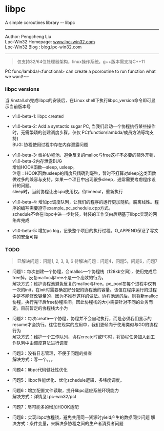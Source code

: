 # libpc

A simple coroutines library -- libpc

------------------------------------------

Author: Pengcheng Liu  
Lpc-Win32 Homepage: www.lpc-win32.com  
Lpc-Win32 Blog    : blog.lpc-win32.com

------------------------------------------

> 仅支持32/64位处理器架构，linux操作系统。g++版本需支持C++11

PC func/lambda/\<functional\> can create a pcoroutine to run function what we want!~~

### libpc versions

当./install.sh完成libpc的安装后，在Linux shell下执行libpc\_version命令即可显示当前版本号

- v1.0-beta-1: libpc created

- v1.0-beta-2: Add a syntactic sugar PC, 当我们启动一个协程执行某些操作时，无需繁琐的创建调度步骤。仅仅 PC(function/lambda/成员方法等均支持)  
BUG: 协程使用过程中存在内存泄露问题

- v1.0-beta-3: 维护协程池，避免反复的malloc与free这样不必要的额外开销，v1.0-beta-2内存泄露BUG  
增加HOOK函数--sleep, usleep。  
注意：HOOK函数usleep的精度只精确到毫秒，暂时不打算对sleep这类函数做过多的兼容与支持。如果一个项目中出现很多sleep，通常需要考虑程序设计的问题。  
sleep时，当前协程让出cpu使用权。待timeout，重新执行

- v1.0-beta-4: 增加pc调度队列，让我们的程序的运行更加随机，脱离线性。程序的编写需要遵守example\_pc\_schedule.cpp方式。  
schedule不会在libpc中进一步封装，封装的工作交由后期基于libpc实现的网络库完成

- v1.0-beta-5: 增加pc log，记录整个项目的执行过程。O\_APPEND保证了写文件的安全可靠

### TODO

> 已解决问题：问题1, 2, 3, 8, 6 
待解决问题：问题4，问题5，问题6，问题7

- 问题1：每次创建一个协程，会malloc一个协程栈（128kb空间），使用完成后free掉，反复malloc与free不是一个高效的行为。  
解决方式：维护协程池避免反复的malloc与free。pc\_pool在每个进程中仅有一次的init，在init时需要确定好分配的协程池的容量。该值在程序运行的过程中是不能修改容量的，因为不推荐这样的做法。协程池满的后，则将新malloc协程，执行完毕后free协程空间。因此协程栈的大小需要针对不同的业务而定。目前暂定的协程栈大小为

- 问题2：每次create一个协程，协程并不会自动执行，而是必须我们显示的resume才会执行。往往在现实的应用中，我们更倾向于使用类似与GO的协程行为  
解决方式：维护一个工作队列，协程create时或PC时，将协程任务加入到工作队列中由调度算法进行调度

- 问题3：没有日志管理，不便于问题的排查  
解决方式：写一个。。。

- 问题4：libpc代码健壮性优化

- 问题5：libpc性能优化、优化schedule逻辑，多纬度调度。

- 问题6：增加配置文件读取，提升libpc适应系统环境能力  
解决方式：详情见Lpc-win32/pcl

- 问题7：尽可能多的增加HOOK适配

- 问题8：实现libpc协程锁，避免共用同一资源时yield产生的数据同步问题
解决方式：条件变量，来解决多协程之间的生产者消费者问题
